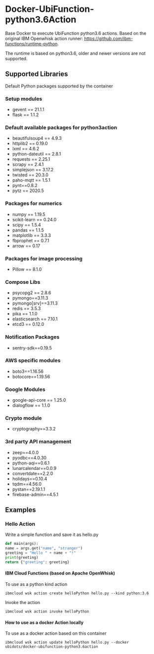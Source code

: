 # Docker-UbiFunction-python3.6Action
Base Docker to execute UbiFunction python3.6 actions. Based on the original IBM Openwhisk action runner: https://github.com/ibm-functions/runtime-python.

The runtime is based on python3.6, older and newer versions are not supported.

## Supported Libraries

Default Python packages supported by the container

### Setup modules

* gevent == 21.1.1
* flask == 1.1.2

### Default available packages for python3action

* beautifulsoup4 == 4.9.3
* httplib2 == 0.19.0
* lxml == 4.6.2
* python-dateutil == 2.8.1
* requests == 2.25.1
* scrapy == 2.4.1
* simplejson == 3.17.2
* twisted == 20.3.0
* paho-mqtt == 1.5.1
* pynt==0.8.2
* pytz == 2020.5

### Packages for numerics

* numpy == 1.19.5
* scikit-learn == 0.24.0
* scipy == 1.5.4
* pandas == 1.1.5
* matplotlib == 3.3.3
* fbprophet == 0.7.1
* arrow == 0.17

### Packages for image processing

* Pillow == 8.1.0

### Compose Libs

* psycopg2 == 2.8.6
* pymongo==3.11.3
* pymongo[srv]==3.11.3
* redis == 3.5.3
* pika == 1.1.0
* elasticsearch == 7.10.1
* etcd3 == 0.12.0

### Notification Packages

* sentry-sdk==0.19.5

### AWS specific modules

* boto3==1.16.56
* botocore==1.19.56

### Google Modules

* google-api-core == 1.25.0
* dialogflow == 1.1.0

### Crypto module

* cryptography==3.3.2

### 3rd party API management

* zeep==4.0.0
* pyodbc==4.0.30
* python-aqi==0.6.1
* lunarcalendar==0.0.9
* convertdate==2.2.0
* holidays==0.10.4
* tqdm==4.56.0
* pystan==2.19.1.1
* firebase-admin==4.5.1


## Examples

### Hello Action

Write a simple function and save it as hello.py

```py
def main(args):
name = args.get("name", "stranger")
greeting = "Hello " + name + "!"
print(greeting)
return {"greeting": greeting}
```

#### IBM Cloud Functions (based on Apache OpenWhisk)

To use as a python kind action

```
ibmcloud wsk action create helloPython hello.py --kind python:3.6
```

Invoke the action

```
ibmcloud wsk action invoke helloPython
```

#### How to use as a docker Action locally
To use as a docker action based on this container

```
ibmcloud wsk action update helloPython hello.py --docker ubidots/docker-ubifunction-python3.6action
```
